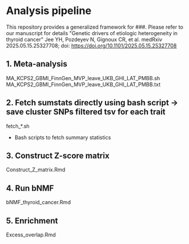 # Analysis pipeline
This repository provides a generalized framework for ###. Please refer to our manuscript for details "Genetic drivers of etiologic heterogeneity in thyroid cancer" Jee YH, Pozdeyev N, Gignoux CR, et al. medRxiv 2025.05.15.25327708; doi: https://doi.org/10.1101/2025.05.15.25327708

## 1. Meta-analysis
MA_KCPS2_GBMI_FinnGen_MVP_leave_UKB_GHI_LAT_PMBB.sh
MA_KCPS2_GBMI_FinnGen_MVP_leave_UKB_GHI_LAT_PMBB.txt

## 2. Fetch sumstats directly using bash script → save cluster SNPs filtered tsv for each trait
fetch_*.sh
- Bash scripts to fetch summary statistics

## 3. Construct Z-score matrix
Construct_Z_matrix.Rmd

## 4. Run bNMF
bNMF_thyroid_cancer.Rmd

## 5. Enrichment
Excess_overlap.Rmd

